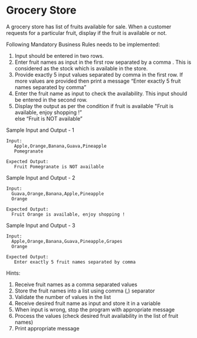 # Grocery Store 
A grocery store has list of fruits available for sale. When a customer requests for a particular fruit, display if the fruit is available or not.

Following Mandatory Business Rules needs to be implemented: 

1. Input should be entered in two rows.
2. Enter fruit names as input in the first row separated by a comma . This is considered as the stock which is available in the store.
3. Provide exactly 5 input values separated by comma in the first row. If more values are provided then  print a message “Enter exactly 5 fruit names separated by comma”
4. Enter the fruit name as input to check the availability. This input should be entered in the second row.
5. Display the output as per the condition
         if fruit is available  "Fruit <FruitName> is available, enjoy shopping !”  
         else  “Fruit <fruitname> is NOT available”

Sample Input and Output - 1

    Input:
       Apple,Orange,Banana,Guava,Pineapple
       Pomegranate 

    Expected Output:
       Fruit Pomegranate is NOT available

Sample Input and Output - 2

    Input:
      Guava,Orange,Banana,Apple,Pineapple
      Orange

    Expected Output:
      Fruit Orange is available, enjoy shopping !

Sample Input and Output - 3

    Input:
      Apple,Orange,Banana,Guava,Pineapple,Grapes
      Orange

    Expected Output:
       Enter exactly 5 fruit names separated by comma

 
Hints:
1. Receive fruit names as a comma separated values
2. Store the fruit names into a list using comma (,) separator
3. Validate the number of values in the list
4. Receive desired fruit name as input and store it in a variable
5. When input is wrong, stop the program with appropriate message
6. Process the values (check desired fruit availability in the list of fruit names)
7. Print appropriate message
